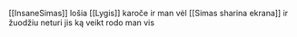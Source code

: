 [[InsaneSimas]] lošia [[Lygis]] karoče ir man vėl [[Simas sharina ekrana]] ir žuodžiu neturi jis ką veikt rodo man vis